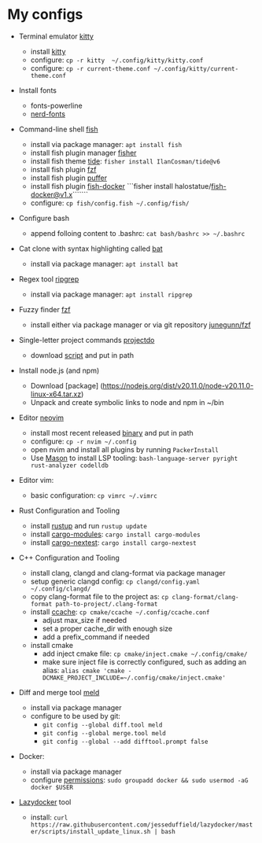 # My configs 

* Terminal emulator [kitty](https://sw.kovidgoyal.net/kitty)
  * install [kitty](https://sw.kovidgoyal.net/kitty/binary)
  * configure: ```cp -r kitty  ~/.config/kitty/kitty.conf```
  * configure: ```cp -r current-theme.conf ~/.config/kitty/current-theme.conf```

* Install fonts
    * fonts-powerline
    * [nerd-fonts](https://github.com/ryanoasis/nerd-fonts)

* Command-line shell [fish](https://github.com/fish-shell/fish-shell)
    * install via package manager: ```apt install fish```
    * install fish plugin manager [fisher](https://github.com/jorgebucaran/fisher)
    * install fish theme [tide](https://github.com/IlanCosman/tide): ```fisher install IlanCosman/tide@v6```
    * install fish plugin [fzf](https://github.com/PatrickF1/fzf.fish)
    * install fish plugin [puffer](https://github.com/nickeb96/puffer-fish)
    * install fish plugin [fish-docker](https://github.com/halostatue/fish-docker) ```fisher install halostatue/fish-docker@v1.x```````
    * configure: ```cp fish/config.fish ~/.config/fish/ ```

* Configure bash
  * append folloing content to .bashrc: ```cat bash/bashrc >> ~/.bashrc```

* Cat clone with syntax highlighting called [bat](https://github.com/sharkdp/bat)
  * install via package manager: ```apt install bat```

* Regex tool [ripgrep](https://github.com/BurntSushi/ripgrep)
    * install via package manager: ```apt install ripgrep```

* Fuzzy finder [fzf](https://github.com/junegunn/fzf)
    * install either via package manager or via git repository [junegunn/fzf](https://github.com/junegunn/fzf?tab=readme-ov-file#using-git)

* Single-letter project commands [projectdo](https://github.com/paldepind/projectdo)
    * download [script](https://raw.githubusercontent.com/paldepind/projectdo/master/projectdo) and put in path 

* Install node.js (and npm)
    * Download [package] (https://nodejs.org/dist/v20.11.0/node-v20.11.0-linux-x64.tar.xz)
    * Unpack and create symbolic links to node and npm in ~/bin

* Editor [neovim](https://github.com/neovim/neovim) 
    * install most recent released [binary](https://github.com/neovim/neovim/releases/) and put in path
    * configure: ```cp -r nvim ~/.config```
    * open nvim and install all plugins by running ```PackerInstall```
    * Use [Mason](https://github.com//packer.nvim) to install LSP tooling: ```bash-language-server pyright rust-analyzer codelldb```

* Editor vim:
  * basic configuration: ```cp vimrc ~/.vimrc```

* Rust Configuration and Tooling
    * install [rustup](https://www.rust-lang.org/tools/install) and run ```rustup update```
    * install [cargo-modules](https://github.com/regexident/cargo-modules): ```cargo install cargo-modules``` 
    * install [cargo-nextest](https://nexte.st/book/installation.html): ```cargo install cargo-nextest```

* C++ Configuration and Tooling
    * install clang, clangd and clang-format via package manager
    * setup generic clangd config: ```cp clangd/config.yaml ~/.config/clangd/```
    * copy clang-format file to the project as: ```cp clang-format/clang-format path-to-project/.clang-format```
    * install [ccache](https://github.com/ccache/ccache): ```cp cmake/ccache ~/.config/ccache.conf```
      * adjust max_size if needed
      * set a proper cache_dir with enough size
      * add a prefix_command if needed
    * install cmake
      * add inject cmake file: ```cp cmake/inject.cmake ~/.config/cmake/```
      * make sure inject file is correctly configured, such as adding an alias: ```alias cmake 'cmake -DCMAKE_PROJECT_INCLUDE=~/.config/cmake/inject.cmake'```

* Diff and merge tool [meld](https://meldmerge.org/)
    * install via package manager
    * configure to be used by git:
      * ```git config --global diff.tool meld```
      * ```git config --global merge.tool meld```
      * ```git config --global --add difftool.prompt false```

* Docker:
    * install via package manager
    * configure [permissions](https://docs.docker.com/engine/install/linux-postinstall/): ```sudo groupadd docker && sudo usermod -aG docker $USER```

* [Lazydocker](https://github.com/jesseduffield/lazydocker) tool 
    * install: ```curl https://raw.githubusercontent.com/jesseduffield/lazydocker/master/scripts/install_update_linux.sh | bash```
